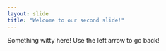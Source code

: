 ```yaml
---
layout: slide
title: "Welcome to our second slide!"
---
```

Something witty here!
Use the left arrow to go back!
